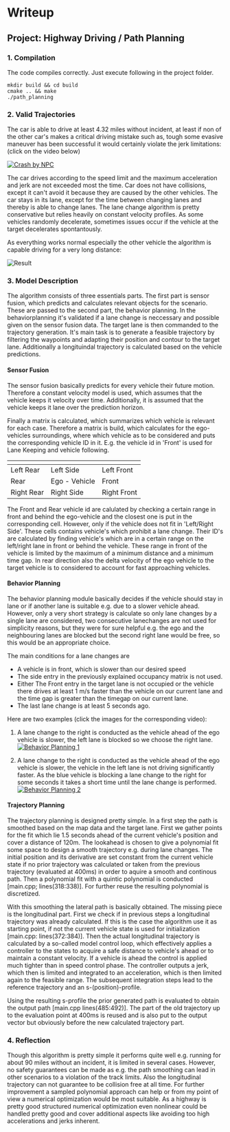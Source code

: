 # Writeup
## Project: Highway Driving / Path Planning

### 1. Compilation
The code compiles correctly. Just execute following in the project folder. 
```
mkdir build && cd build
cmake .. && make
./path_planning
```

### 2. Valid Trajectories 
The car is able to drive at least 4.32 miles without incident, at least if non of the other car's makes a critical driving mistake such as, tough some evasive maneuver has been successful it would certainly violate the jerk limitations: (click on the video below)

[![Crash by NPC](doc/intended_crash.png)](doc/intended_crash.mp4)

The car drives according to the speed limit and the maximum acceleration and jerk are not exceeded most the time. Car does not have collisions, except it can't avoid it because they are caused by the other vehicles. The car stays in its lane, except for the time between changing lanes and thereby is able to change lanes. The lane change algorithm is pretty conservative but relies heavily on constant velocity profiles. As some vehicles randomly decelerate, sometimes issues occur if the vehicle at the target decelerates spontantously.

As everything works normal especially the other vehicle the algorithm is capable driving for a very long distance:

![Result](doc/success.png)

### 3. Model Description

The algorithm consists of three essentials parts. The first part is sensor fusion, which predicts and calculates relevant objects for the scenario. These are passed to the second part, the behavior planning. In the behaviorplanning it's validated if a lane change is neccessary and possible given on the sensor fusion data. The target lane is then commanded to the trajectory generation. It's main task is to generate a feasible trajectory by filtering the waypoints and adapting their position and contour to the target lane. Additionally a longituindal trajectory is calculated based on the vehicle predictions.

#### Sensor Fusion

The sensor fusion basically predicts for every vehicle their future motion. Therefore a constant velocity model is used, which assumes that the vehicle keeps it velocity over time. Additionally, it is assumed that the vehicle keeps it lane over the prediction horizon.

Finally a matrix is calculated, which summarizes which vehicle is relevant for each case. Therefore a matrix is build, which calculates for the ego-vehicles surroundings, where which vehicle as to be considered and puts the corresponding vehicle ID in it. E.g. the vehicle id in 'Front' is used for Lane Keeping and vehicle following.

| []()       |               |             |
|------------|---------------|-------------|
|  Left Rear | Left Side     | Left Front  |
|  Rear      | Ego - Vehicle | Front       |
| Right Rear | Right Side    | Right Front |

The Front and Rear vehicle id are calulated by checking a certain range in front and behind the ego-vehicle and the closest one is put in the corresponding cell. However, only if the vehicle does not fit in 'Left/Right Side'. These cells contains vehicle's which prohibit a lane change. Their ID's are calculated by finding vehicle's which are in a certain range on the left/right lane in front or behind the vehicle. These range in front of the vehicle is limited by the maximum of a minimum distance and a minimum time gap. In rear direction also the delta velocity of the ego vehicle to the target vehicle is to considered to account for fast approaching vehicles.
 
#### Behavior Planning

The behavior planning module basically decides if the vehicle should stay in lane or if another lane is suitable e.g. due to a slower vehicle ahead. However, only a very short strategy is calculate so only lane changes by a single lane are considered, two consecutive lanechanges are not used for simplicity reasons, but they were for sure helpful e.g. the ego and the neighbouring lanes are blocked but the second right lane would be free, so this would be an appropriate choice.

The main conditions for a lane changes are 

* A vehicle is in front, which is slower than our desired speed
* The side entry in the previously explained occupancy matrix is not used.
* Either The Front entry in the target lane is not occupied or the vehicle there drives at least 1 m/s faster than the vehicle on our current lane and the time gap is greater than the timegap on our current lane.
* The last lane change is at least 5 seconds ago.

Here are two examples (click the images for the corresponding video):

1. A lane change to the right is conducted as the vehicle ahead of the ego vehicle is slower, the left lane is blocked so we choose the right lane. 
[![Behavior Planning 1](doc/lanechange1.png)](doc/lanechange1.mp4)


2. A lane change to the right is conducted as the vehicle ahead of the ego vehicle is slower, the vehicle in the left lane is not driving significantly faster. As the blue vehicle is blocking a lane change to the right for some seconds it takes a short time until the lane change is performed.
[![Behavior Planning 2](doc/lanechange2.png)](doc/lanechange2.mp4)


#### Trajectory Planning

The trajectory planning is designed pretty simple. In a first step the path is smoothed based on the map data and the target lane. First we gather points for the fit which lie 1.5 seconds ahead of the current vehicle's position and cover a distance of 120m. The lookahead is chosen to give a polynomial fit some space to design a smooth trajectory e.g. during lane changes. The initial position and its derivative are set constant from the current vehicle state if no prior trajectory was calculated or taken from the previous trajectory (evaluated at 400ms) in order to aquire a smooth and continous path. Then a polynomial fit with a quintic polynomial is conducted [main.cpp; lines(318:338)]. For further reuse the resulting polynomial is discretized.

With this smoothing the lateral path is basically obtained. The missing piece is the longitudinal part. First we check if in previous steps a longitudinal trajectory was already calculated. If this is the case the algorithm use it as starting point, if not the current vehicle state is used for initialization [main.cpp: lines(372:384)].
Then the actual longitudinal trajectory is calculated by a so-called model control loop, which effectively applies a controller to the states to acquire a safe distance to vehicle's ahead or to maintain a constant velocity. If a vehicle is ahead the control is applied much tighter than in speed control phase. The controller outputs a jerk, which then is limited and integrated to an acceleration, which is then limited again to the feasible range. The subsequent integration steps lead to the reference trajectory and an s-(position)-profile.

Using the resulting s-profile the prior generated path is evaluated to obtain the output path [main.cpp lines(485:492)]. The part of the old trajectory up to the evaluation point at 400ms is reused and is also put to the output vector but obviously before the new calculated trajectory part.


### 4. Reflection

Though this algorithm is pretty simple it performs quite well e.g. running for about 90 miles without an incident, it is limited in several cases. However, no safety guarantees can be made as e.g. the path smoothing can lead in other scenarios to a violation of the track limits. Also the longitudinal trajectory can not guarantee to be collision free at all time. For further improvement a sampled polynomial approach can help or from my point of view a numerical optimization would be most suitable. As a highway is pretty good structured numerical optimization even nonlinear could be handled pretty good and cover additional aspects like avoiding too high accelerations and jerks inherent.


